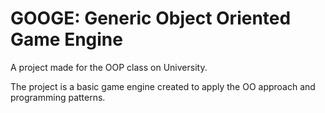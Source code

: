 GOOGE: Generic Object Oriented Game Engine
==========================================

A project made for the OOP class on University.

The project is a basic game engine created to apply the OO approach and programming patterns.
